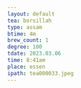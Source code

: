 ```yaml
---
layout: default
tea: borsillah
type: assam
btime: 4m
brew_count: 1
degree: 100
tdate: 2023.03.06
time: 8:41am
place: essen
ipath: tea000033.jpeg
---
```


